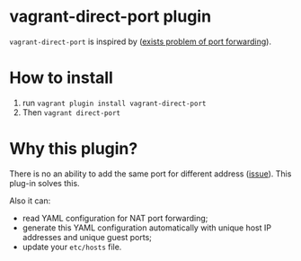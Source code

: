 vagrant-direct-port plugin
===============================

`vagrant-direct-port` is inspired by ([exists problem of port forwarding](https://github.com/mitchellh/vagrant/issues/7905)).

# How to install
1. run `vagrant plugin install vagrant-direct-port`
2. Then `vagrant direct-port`

# Why this plugin?

There is no an ability to add the same port for different address ([issue](https://github.com/mitchellh/vagrant/issues/7905)).
This plug-in solves this.

Also it can:
- read YAML configuration for NAT port forwarding;
- generate this YAML configuration automatically with unique host IP addresses and unique guest ports;
- update your `etc/hosts` file.
